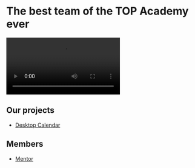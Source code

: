 # The best team of the TOP Academy ever

![nya]([https://myoctocat.com/assets/images/base-octocat.svg](https://images-ext-1.discordapp.net/external/GVlwOiG4GM9cCaBaOQlNImfDdnj1-ULtUKtx1WhpiPo/https/media.tenor.com/bJDqiAWWdNsAAAPo/%25E3%2583%25A0%25E3%2583%25BC%25E3%2583%258A-%25E3%2583%259B%25E3%2583%25AD%25E3%2583%25A9%25E3%2582%25A4%25E3%2583%2596.mp4)https://images-ext-1.discordapp.net/external/GVlwOiG4GM9cCaBaOQlNImfDdnj1-ULtUKtx1WhpiPo/https/media.tenor.com/bJDqiAWWdNsAAAPo/%25E3%2583%25A0%25E3%2583%25BC%25E3%2583%258A-%25E3%2583%259B%25E3%2583%25AD%25E3%2583%25A9%25E3%2582%25A4%25E3%2583%2596.mp4)

## Our projects
- [Desktop Calendar](https://github.com/Nyashki-Dev/Desktop-Calendar)

## Members
- [Mentor](https://github.com/N0tilT)
